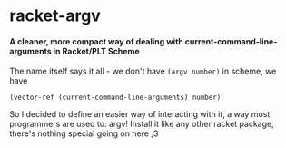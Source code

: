 # racket-argv
#### A cleaner, more compact way of dealing with current-command-line-arguments in Racket/PLT Scheme

The name itself says it all - we don't have `(argv number)`
in scheme, we have 
```racket
(vector-ref (current-command-line-arguments) number)
```

So I decided to define an easier way of interacting with it, a way most programmers are used to: argv!
Install it like any other racket package, there's nothing special going on here ;3

